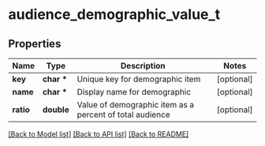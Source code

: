 # audience_demographic_value_t

## Properties
Name | Type | Description | Notes
------------ | ------------- | ------------- | -------------
**key** | **char \*** | Unique key for demographic item | [optional] 
**name** | **char \*** | Display name for demographic | [optional] 
**ratio** | **double** | Value of demographic item as a percent of total audience | [optional] 

[[Back to Model list]](../README.md#documentation-for-models) [[Back to API list]](../README.md#documentation-for-api-endpoints) [[Back to README]](../README.md)


